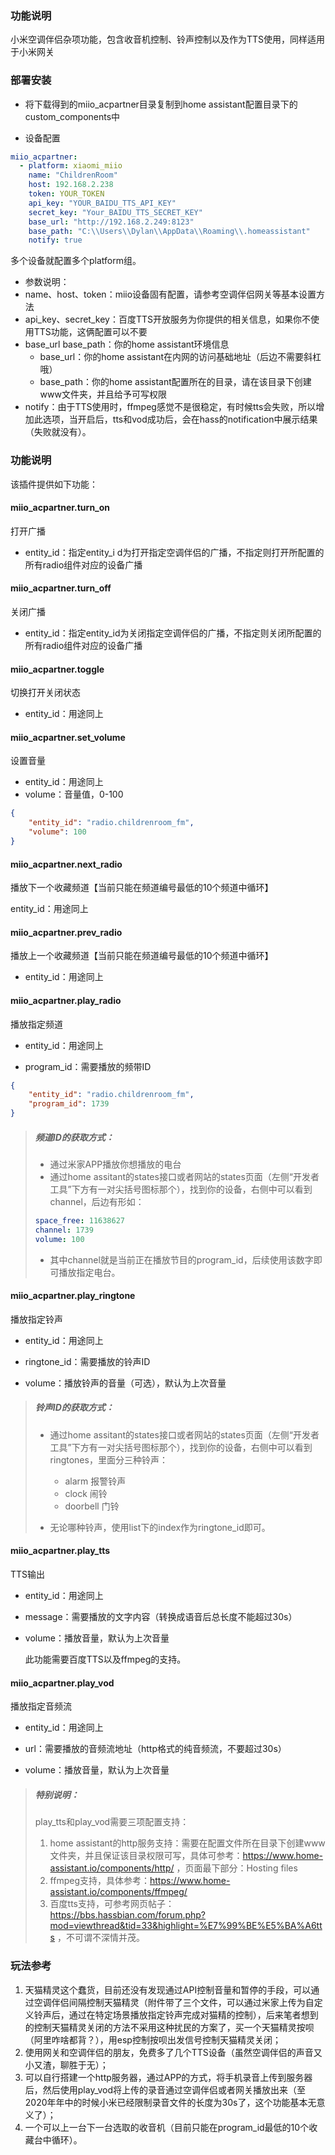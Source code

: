 ### 功能说明

小米空调伴侣杂项功能，包含收音机控制、铃声控制以及作为TTS使用，同样适用于小米网关

### 部署安装

* 将下载得到的miio_acpartner目录复制到home assistant配置目录下的custom_components中

* 设备配置

``` yaml
miio_acpartner:
  - platform: xiaomi_miio
    name: "ChildrenRoom" 
    host: 192.168.2.238
    token: YOUR_TOKEN
    api_key: "YOUR_BAIDU_TTS_API_KEY"
    secret_key: "Your_BAIDU_TTS_SECRET_KEY"
    base_url: "http://192.168.2.249:8123"
    base_path: "C:\\Users\\Dylan\\AppData\\Roaming\\.homeassistant"
    notify: true
```

多个设备就配置多个platform组。

* 参数说明：
* name、host、token：miio设备固有配置，请参考空调伴侣网关等基本设置方法
* api_key、secret_key：百度TTS开放服务为你提供的相关信息，如果你不使用TTS功能，这俩配置可以不要
* base_url base_path：你的home assistant环境信息
	* base_url：你的home assistant在内网的访问基础地址（后边不需要斜杠哦）
	* base_path：你的home assistant配置所在的目录，请在该目录下创建www文件夹，并且给予可写权限
* notify：由于TTS使用时，ffmpeg感觉不是很稳定，有时候tts会失败，所以增加此选项，当开启后，tts和vod成功后，会在hass的notification中展示结果（失败就没有）。

### 功能说明

该插件提供如下功能：

#### miio_acpartner.turn_on

打开广播

* entity_id：指定entity_i d为打开指定空调伴侣的广播，不指定则打开所配置的所有radio组件对应的设备广播

#### miio_acpartner.turn_off
关闭广播

* entity_id：指定entity_id为关闭指定空调伴侣的广播，不指定则关闭所配置的所有radio组件对应的设备广播

#### miio_acpartner.toggle

切换打开关闭状态

* entity_id：用途同上

#### miio_acpartner.set_volume

设置音量

* entity_id：用途同上
* volume：音量值，0-100

``` json
{
    "entity_id": "radio.childrenroom_fm",
    "volume": 100
}
```

#### miio_acpartner.next_radio

播放下一个收藏频道【当前只能在频道编号最低的10个频道中循环】

entity_id：用途同上

#### miio_acpartner.prev_radio 

播放上一个收藏频道【当前只能在频道编号最低的10个频道中循环】

* entity_id：用途同上

#### miio_acpartner.play_radio

播放指定频道

* entity_id：用途同上

* program_id：需要播放的频带ID

``` json
{
    "entity_id": "radio.childrenroom_fm",
    "program_id": 1739
}
```

> ##### 频道ID的获取方式：
>
> * 通过米家APP播放你想播放的电台
> * 通过home assitant的states接口或者网站的states页面（左侧“开发者工具”下方有一对尖括号图标那个），找到你的设备，右侧中可以看到channel，后边有形如：
>
> ``` yaml
> space_free: 11638627
> channel: 1739
> volume: 100
> ```
>
> * 其中channel就是当前正在播放节目的program_id，后续使用该数字即可播放指定电台。

#### miio_acpartner.play_ringtone

播放指定铃声

* entity_id：用途同上

* ringtone_id：需要播放的铃声ID

* volume：播放铃声的音量（可选），默认为上次音量

> ##### 铃声ID的获取方式：
>
> * 通过home assitant的states接口或者网站的states页面（左侧“开发者工具”下方有一对尖括号图标那个），找到你的设备，右侧中可以看到ringtones，里面分三种铃声：
>   * alarm	报警铃声
>   * clock	闹铃
>   * doorbell	门铃
>
> * 无论哪种铃声，使用list下的index作为ringtone_id即可。

#### miio_acpartner.play_tts

  TTS输出

* entity_id：用途同上

* message：需要播放的文字内容（转换成语音后总长度不能超过30s）

* volume：播放音量，默认为上次音量  

  此功能需要百度TTS以及ffmpeg的支持。

#### miio_acpartner.play_vod

播放指定音频流

* entity_id：用途同上

* url：需要播放的音频流地址（http格式的纯音频流，不要超过30s）

* volume：播放音量，默认为上次音量   

> ##### 特别说明：
>
> play_tts和play_vod需要三项配置支持：
>
> 1. home assistant的http服务支持：需要在配置文件所在目录下创建www文件夹，并且保证该目录权限可写，具体可参考：https://www.home-assistant.io/components/http/ ，页面最下部分：Hosting files
> 2. ffmpeg支持，具体参考：https://www.home-assistant.io/components/ffmpeg/
> 3. 百度tts支持，可参考网页帖子：https://bbs.hassbian.com/forum.php?mod=viewthread&tid=33&highlight=%E7%99%BE%E5%BA%A6tts ，不可谓不深情并茂。

### 玩法参考

1. 天猫精灵这个蠢货，目前还没有发现通过API控制音量和暂停的手段，可以通过空调伴侣间隔控制天猫精灵（附件带了三个文件，可以通过米家上传为自定义铃声后，通过在特定场景播放指定铃声完成对猫精的控制），后来笔者想到的控制天猫精灵关闭的方法不采用这种扰民的方案了，买一个天猫精灵按呗（阿里咋啥都背？），用esp控制按呗出发信号控制天猫精灵关闭；
2. 使用网关和空调伴侣的朋友，免费多了几个TTS设备（虽然空调伴侣的声音又小又渣，聊胜于无）；
3. 可以自行搭建一个http服务器，通过APP的方式，将手机录音上传到服务器后，然后使用play_vod将上传的录音通过空调伴侣或者网关播放出来（至2020年年中的时候小米已经限制录音文件的长度为30s了，这个功能基本无意义了）；
4. 一个可以上一台下一台选取的收音机（目前只能在program_id最低的10个收藏台中循环）。